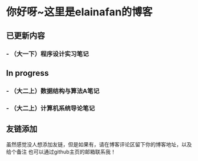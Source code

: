 # 你好呀~这里是elainafan的博客
## 已更新内容
### - （大一下）程序设计实习笔记
## In progress
### - （大二上）数据结构与算法A笔记
### - （大二上）计算机系统导论笔记
## 友链添加
虽然感觉没人想添加友链，但是如果有，请在博客评论区留下你的博客地址，以及给个备注
也可以通过github主页的邮箱联系我！
